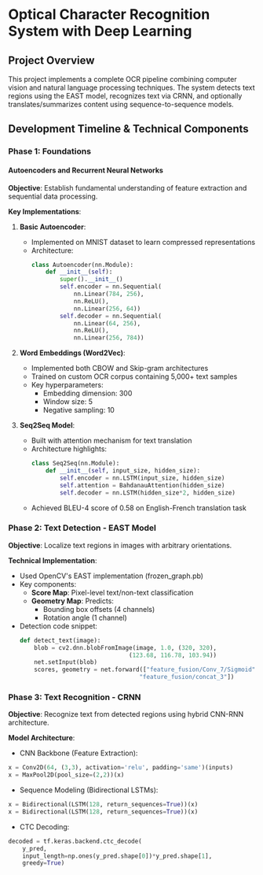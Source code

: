 # Optical Character Recognition System with Deep Learning

## Project Overview
This project implements a complete OCR pipeline combining computer vision and natural language processing techniques. The system detects text regions using the EAST model, recognizes text via CRNN, and optionally translates/summarizes content using sequence-to-sequence models.

## Development Timeline & Technical Components

### Phase 1: Foundations
#### Autoencoders and Recurrent Neural Networks
**Objective**: Establish fundamental understanding of feature extraction and sequential data processing.

**Key Implementations**:
1. **Basic Autoencoder**:
   - Implemented on MNIST dataset to learn compressed representations
   - Architecture:
     ```python
     class Autoencoder(nn.Module):
         def __init__(self):
             super().__init__()
             self.encoder = nn.Sequential(
                 nn.Linear(784, 256),
                 nn.ReLU(),
                 nn.Linear(256, 64))
             self.decoder = nn.Sequential(
                 nn.Linear(64, 256),
                 nn.ReLU(),
                 nn.Linear(256, 784))
     ```

2. **Word Embeddings (Word2Vec)**:
   - Implemented both CBOW and Skip-gram architectures
   - Trained on custom OCR corpus containing 5,000+ text samples
   - Key hyperparameters:
     - Embedding dimension: 300
     - Window size: 5
     - Negative sampling: 10

3. **Seq2Seq Model**:
   - Built with attention mechanism for text translation
   - Architecture highlights:
     ```python
     class Seq2Seq(nn.Module):
         def __init__(self, input_size, hidden_size):
             self.encoder = nn.LSTM(input_size, hidden_size)
             self.attention = BahdanauAttention(hidden_size)
             self.decoder = nn.LSTM(hidden_size*2, hidden_size)
     ```
   - Achieved BLEU-4 score of 0.58 on English-French translation task

### Phase 2: Text Detection - EAST Model
**Objective**: Localize text regions in images with arbitrary orientations.

**Technical Implementation**:
- Used OpenCV's EAST implementation (frozen_graph.pb)
- Key components:
  - **Score Map**: Pixel-level text/non-text classification
  - **Geometry Map**: Predicts:
    - Bounding box offsets (4 channels)
    - Rotation angle (1 channel)
- Detection code snippet:
  ```python
  def detect_text(image):
      blob = cv2.dnn.blobFromImage(image, 1.0, (320, 320), 
                                 (123.68, 116.78, 103.94))
      net.setInput(blob)
      scores, geometry = net.forward(["feature_fusion/Conv_7/Sigmoid",
                                    "feature_fusion/concat_3"])
  ```
### Phase 3: Text Recognition - CRNN
**Objective**: Recognize text from detected regions using hybrid CNN-RNN architecture.

**Model Architecture**:

- CNN Backbone (Feature Extraction):

```python
x = Conv2D(64, (3,3), activation='relu', padding='same')(inputs)
x = MaxPool2D(pool_size=(2,2))(x)
```
- Sequence Modeling (Bidirectional LSTMs):

```python
x = Bidirectional(LSTM(128, return_sequences=True))(x)
x = Bidirectional(LSTM(128, return_sequences=True))(x)
```
- CTC Decoding:

```python
decoded = tf.keras.backend.ctc_decode(
    y_pred, 
    input_length=np.ones(y_pred.shape[0])*y_pred.shape[1],
    greedy=True)
```

